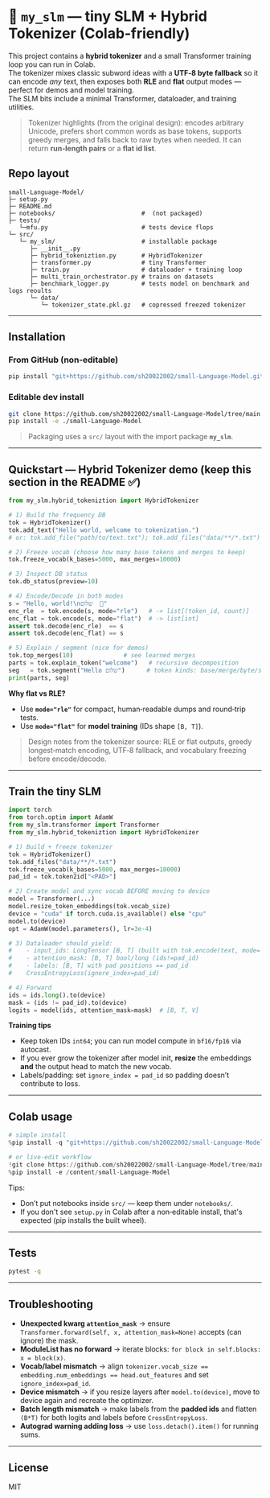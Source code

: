 # 🧠 `my_slm` — tiny SLM + Hybrid Tokenizer (Colab‑friendly)

This project contains a **hybrid tokenizer** and a small Transformer training loop you can run in Colab.  
The tokenizer mixes classic subword ideas with a **UTF‑8 byte fallback** so it can encode *any* text, then exposes both **RLE** and **flat** output modes — perfect for demos and model training.  
The SLM bits include a minimal Transformer, dataloader, and training utilities.

> Tokenizer highlights (from the original design): encodes arbitrary Unicode, prefers short common words as base tokens, supports greedy merges, and falls back to raw bytes when needed. It can return **run‑length pairs** or a **flat id list**.


## Repo layout

```
small-Language-Model/
├─ setup.py
├─ README.md
├─ notebooks/                        #  (not packaged)
├─ tests/                
   └─mfu.py                          # tests device flops
└─ src/
   └─ my_slm/                        # installable package
      ├─ __init__.py
      ├─ hybrid_tokeniztion.py       # HybridTokenizer
      ├─ transformer.py              # tiny Transformer
      ├─ train.py                    # dataloader + training loop
      ├─ multi_train_orchestrator.py # trains on datasets
      ├─ benchmark_logger.py         # tests model on benchmark and logs reoults
      └─ data/
         └─ tokenizer_state.pkl.gz   # copressed freezed tokenizer
```

---

## Installation

### From GitHub (non‑editable)
```bash
pip install "git+https://github.com/sh20022002/small-Language-Model.git@main"
```

### Editable dev install
```bash
git clone https://github.com/sh20022002/small-Language-Model/tree/main.git
pip install -e ./small-Language-Model
```

> Packaging uses a `src/` layout with the import package **`my_slm`**.


---

## Quickstart — Hybrid Tokenizer demo (keep this section in the README ✅)

```python
from my_slm.hybrid_tokeniztion import HybridTokenizer

# 1) Build the frequency DB
tok = HybridTokenizer()
tok.add_text("Hello world, welcome to tokenization.")
# or: tok.add_file("path/to/text.txt"); tok.add_files("data/**/*.txt")

# 2) Freeze vocab (choose how many base tokens and merges to keep)
tok.freeze_vocab(k_bases=5000, max_merges=10000)

# 3) Inspect DB status
tok.db_status(preview=10)

# 4) Encode/Decode in both modes
s = "Hello, world!\nשלום  🙂"
enc_rle  = tok.encode(s, mode="rle")   # -> list[(token_id, count)]
enc_flat = tok.encode(s, mode="flat")  # -> list[int]
assert tok.decode(enc_rle)  == s
assert tok.decode(enc_flat) == s

# 5) Explain / segment (nice for demos)
tok.top_merges(10)              # see learned merges
parts = tok.explain_token("welcome")   # recursive decomposition
seg   = tok.segment("Hello שלום")      # token kinds: base/merge/byte/sp/nl
print(parts, seg)
```

**Why flat vs RLE?**  
- Use **`mode="rle"`** for compact, human‑readable dumps and round‑trip tests.  
- Use **`mode="flat"`** for **model training** (IDs shape `[B, T]`).

> Design notes from the tokenizer source: RLE or flat outputs, greedy longest‑match encoding, UTF‑8 fallback, and vocabulary freezing before encode/decode.


---

## Train the tiny SLM

```python
import torch
from torch.optim import AdamW
from my_slm.transformer import Transformer
from my_slm.hybrid_tokeniztion import HybridTokenizer

# 1) Build + freeze tokenizer
tok = HybridTokenizer()
tok.add_files("data/**/*.txt")
tok.freeze_vocab(k_bases=5000, max_merges=10000)
pad_id = tok.token2id["<PAD>"]

# 2) Create model and sync vocab BEFORE moving to device
model = Transformer(...)
model.resize_token_embeddings(tok.vocab_size)
device = "cuda" if torch.cuda.is_available() else "cpu"
model.to(device)
opt = AdamW(model.parameters(), lr=3e-4)

# 3) Dataloader should yield:
#    - input_ids: LongTensor [B, T] (built with tok.encode(text, mode='flat'))
#    - attention_mask: [B, T] bool/long (ids!=pad_id)
#    - labels: [B, T] with pad positions == pad_id
#    CrossEntropyLoss(ignore_index=pad_id)

# 4) Forward
ids = ids.long().to(device)
mask = (ids != pad_id).to(device)
logits = model(ids, attention_mask=mask)  # [B, T, V]
```

**Training tips**
- Keep token IDs `int64`; you can run model compute in `bf16/fp16` via autocast.
- If you ever grow the tokenizer after model init, **resize** the embeddings **and** the output head to match the new vocab.
- Labels/padding: set `ignore_index = pad_id` so padding doesn’t contribute to loss.


---

## Colab usage

```python
# simple install
%pip install -q "git+https://github.com/sh20022002/small-Language-Model/tree/main.git@main"

# or live-edit workflow
!git clone https://github.com/sh20022002/small-Language-Model/tree/main.git
%pip install -e /content/small-Language-Model
```

Tips:
- Don’t put notebooks inside `src/` — keep them under `notebooks/`.
- If you don't see `setup.py` in Colab after a non‑editable install, that's expected (pip installs the built wheel).


---

## Tests
```bash
pytest -q
```

---

## Troubleshooting

- **Unexpected kwarg `attention_mask`** → ensure `Transformer.forward(self, x, attention_mask=None)` accepts (can ignore) the mask.
- **ModuleList has no forward** → iterate blocks: `for block in self.blocks: x = block(x)`.
- **Vocab/label mismatch** → align `tokenizer.vocab_size == embedding.num_embeddings == head.out_features` and set `ignore_index=pad_id`.
- **Device mismatch** → if you resize layers after `model.to(device)`, move to device again and recreate the optimizer.
- **Batch length mismatch** → make labels from the **padded ids** and flatten `(B*T)` for both logits and labels before `CrossEntropyLoss`.
- **Autograd warning adding loss** → use `loss.detach().item()` for running sums.

---

## License
MIT

